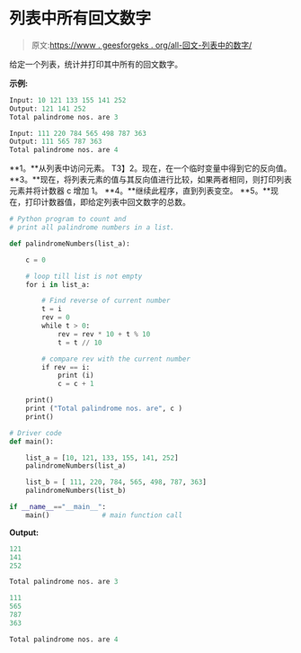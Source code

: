 # 列表中所有回文数字

> 原文:[https://www . geesforgeks . org/all-回文-列表中的数字/](https://www.geeksforgeeks.org/all-palindrome-numbers-in-a-list/)

给定一个列表，统计并打印其中所有的回文数字。

**示例:**

```py
Input: 10 121 133 155 141 252
Output: 121 141 252
Total palindrome nos. are 3

Input: 111 220 784 565 498 787 363
Output: 111 565 787 363
Total palindrome nos. are 4

```

**1。**从列表中访问元素。
T3】2。现在，在一个临时变量中得到它的反向值。
**3。**现在，将列表元素的值与其反向值进行比较，如果两者相同，则打印列表元素并将计数器 c 增加 1。
**4。**继续此程序，直到列表变空。
**5。**现在，打印计数器值，即给定列表中回文数字的总数。

```py
# Python program to count and 
# print all palindrome numbers in a list. 

def palindromeNumbers(list_a): 

    c = 0

    # loop till list is not empty 
    for i in list_a:             

        # Find reverse of current number 
        t = i 
        rev = 0
        while t > 0: 
            rev = rev * 10 + t % 10
            t = t // 10

        # compare rev with the current number 
        if rev == i: 
            print (i) 
            c = c + 1

    print()
    print ("Total palindrome nos. are", c )
    print()

# Driver code 
def main(): 

    list_a = [10, 121, 133, 155, 141, 252] 
    palindromeNumbers(list_a) 

    list_b = [ 111, 220, 784, 565, 498, 787, 363] 
    palindromeNumbers(list_b)                     

if __name__=="__main__": 
    main()             # main function call 
```

**Output:**

```py
121
141
252

Total palindrome nos. are 3

111
565
787
363

Total palindrome nos. are 4

```